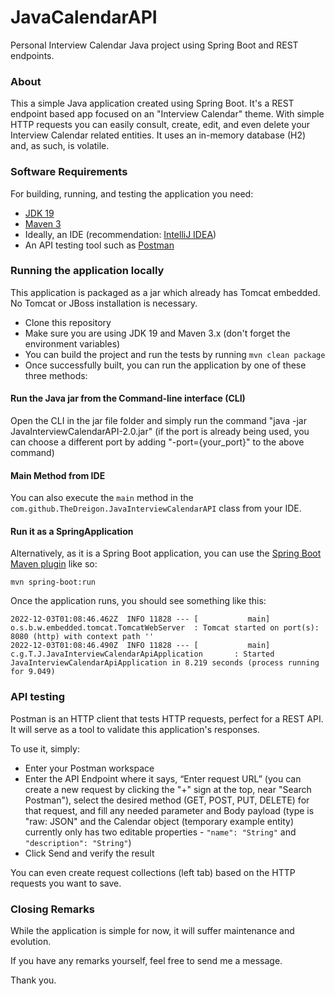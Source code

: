 # JavaCalendarAPI
Personal Interview Calendar Java project using Spring Boot and REST endpoints.

### About

This a simple Java application created using Spring Boot. It's a REST endpoint based app focused on an "Interview Calendar" theme. 
With simple HTTP requests you can easily consult, create, edit, and even delete your Interview Calendar related entities.
It uses an in-memory database (H2) and, as such, is volatile. 

### Software Requirements

For building, running, and testing the application you need:

- [JDK 19](https://www.oracle.com/java/technologies/downloads/#jdk19-windows)
- [Maven 3](https://maven.apache.org/download.cgi)
- Ideally, an IDE (recommendation: [IntelliJ IDEA](https://www.jetbrains.com/idea/download/#section=windows))
- An API testing tool such as [Postman](https://www.postman.com/downloads/) 

### Running the application locally

This application is packaged as a jar which already has Tomcat embedded. No Tomcat or JBoss installation is necessary. 

* Clone this repository
* Make sure you are using JDK 19 and Maven 3.x (don't forget the environment variables)
* You can build the project and run the tests by running ```mvn clean package```
* Once successfully built, you can run the application by one of these three methods:

#### Run the Java jar from the Command-line interface (CLI) 

Open the CLI in the jar file folder and simply run the command "java -jar JavaInterviewCalendarAPI-2.0.jar" 
(if the port is already being used, you can choose a different port by adding "-port={your_port}" to the above command)

#### Main Method from IDE

You can also execute the `main` method in the `com.github.TheDreigon.JavaInterviewCalendarAPI` class from your IDE.

#### Run it as a SpringApplication

Alternatively, as it is a Spring Boot application, you can use the [Spring Boot Maven plugin](https://docs.spring.io/spring-boot/docs/current/reference/html/build-tool-plugins-maven-plugin.html) like so:

```shell
mvn spring-boot:run
```

Once the application runs, you should see something like this:

```
2022-12-03T01:08:46.462Z  INFO 11828 --- [           main] o.s.b.w.embedded.tomcat.TomcatWebServer  : Tomcat started on port(s): 8080 (http) with context path ''
2022-12-03T01:08:46.490Z  INFO 11828 --- [           main] c.g.T.J.JavaInterviewCalendarApiApplication       : Started JavaInterviewCalendarApiApplication in 8.219 seconds (process running for 9.049)
```

### API testing

Postman is an HTTP client that tests HTTP requests, perfect for a REST API. It will serve as a tool to validate this application's responses.

To use it, simply:
* Enter your Postman workspace
* Enter the API Endpoint where it says, “Enter request URL” (you can create a new request by clicking the "+" sign at the top, near "Search Postman"), 
  select the desired method (GET, POST, PUT, DELETE) for that request, and fill any needed parameter and Body payload 
  (type is "raw: JSON" and the Calendar object (temporary example entity) currently only has two editable properties - `"name": "String"` and `"description": "String"`)
* Click Send and verify the result

You can even create request collections (left tab) based on the HTTP requests you want to save.

### Closing Remarks

While the application is simple for now, it will suffer maintenance and evolution.

If you have any remarks yourself, feel free to send me a message.

Thank you.
